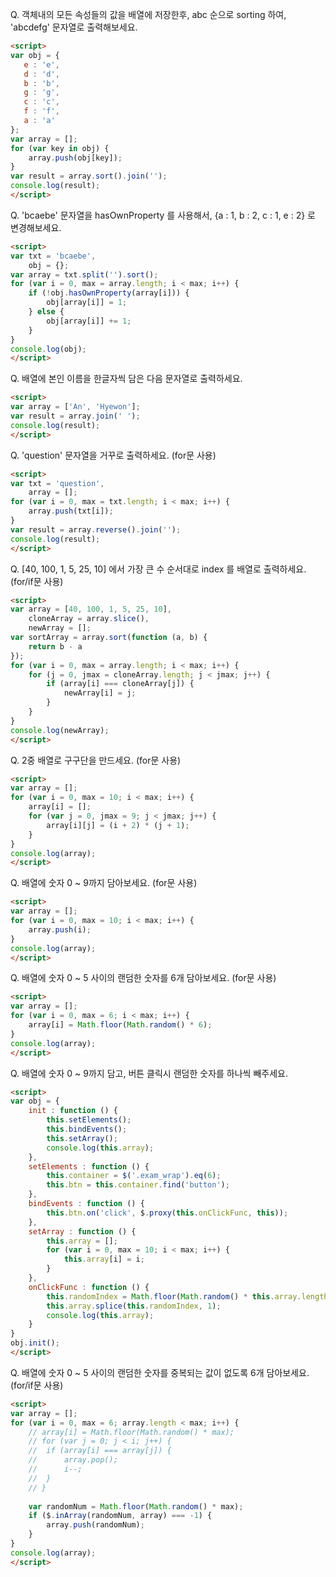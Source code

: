 
Q. 객체내의 모든 속성들의 값을 배열에 저장한후, abc 순으로 sorting 하여, 'abcdefg' 문자열로 출력해보세요.
```html
<script>
var obj = {
   e : 'e',
   d : 'd',
   b : 'b',
   g : 'g',
   c : 'c',
   f : 'f',
   a : 'a'
};
var array = [];
for (var key in obj) {
    array.push(obj[key]);
}
var result = array.sort().join('');
console.log(result);
</script>
```

Q. 'bcaebe' 문자열을 hasOwnProperty 를 사용해서, {a : 1, b : 2, c : 1, e : 2} 로 변경해보세요.
```html
<script>
var txt = 'bcaebe',
    obj = {};
var array = txt.split('').sort();
for (var i = 0, max = array.length; i < max; i++) {
    if (!obj.hasOwnProperty(array[i])) {
        obj[array[i]] = 1;
    } else {
        obj[array[i]] += 1;
    }
}
console.log(obj);
</script>
```

Q. 배열에 본인 이름을 한글자씩 담은 다음 문자열로 출력하세요.
```html
<script>
var array = ['An', 'Hyewon'];
var result = array.join(' ');
console.log(result);
</script>
```

Q. 'question' 문자열을 거꾸로 출력하세요. (for문 사용)
```html
<script>
var txt = 'question',
    array = [];
for (var i = 0, max = txt.length; i < max; i++) {
    array.push(txt[i]);
}
var result = array.reverse().join('');
console.log(result);
</script>
```

Q. [40, 100, 1, 5, 25, 10] 에서 가장 큰 수 순서대로 index 를 배열로 출력하세요. (for/if문 사용)
```html
<script>
var array = [40, 100, 1, 5, 25, 10],
    cloneArray = array.slice(),
    newArray = [];
var sortArray = array.sort(function (a, b) {
    return b - a
});
for (var i = 0, max = array.length; i < max; i++) {
    for (j = 0, jmax = cloneArray.length; j < jmax; j++) {
        if (array[i] === cloneArray[j]) {
            newArray[i] = j;
        }
    }
}
console.log(newArray);
</script>
```

Q. 2중 배열로 구구단을 만드세요. (for문 사용)
```html
<script>
var array = [];
for (var i = 0, max = 10; i < max; i++) {
    array[i] = [];
    for (var j = 0, jmax = 9; j < jmax; j++) {
        array[i][j] = (i + 2) * (j + 1);
    }
}
console.log(array);
</script>
```

Q. 배열에 숫자 0 ~ 9까지 담아보세요. (for문 사용)
```html
<script>
var array = [];
for (var i = 0, max = 10; i < max; i++) {
    array.push(i);
}
console.log(array);
</script>
```

Q. 배열에 숫자 0 ~ 5 사이의 랜덤한 숫자를 6개 담아보세요. (for문 사용)
```html
<script>
var array = [];
for (var i = 0, max = 6; i < max; i++) {
    array[i] = Math.floor(Math.random() * 6);
}
console.log(array);
</script>
```

Q. 배열에 숫자 0 ~ 9까지 담고, 버튼 클릭시 랜덤한 숫자를 하나씩 빼주세요.
```html
<script>
var obj = {
    init : function () {
        this.setElements();
        this.bindEvents();
        this.setArray();
        console.log(this.array);
    },
    setElements : function () {
        this.container = $('.exam_wrap').eq(6);
        this.btn = this.container.find('button');
    },
    bindEvents : function () {
        this.btn.on('click', $.proxy(this.onClickFunc, this));
    },
    setArray : function () {
        this.array = [];
        for (var i = 0, max = 10; i < max; i++) {
            this.array[i] = i;
        }
    },
    onClickFunc : function () {
        this.randomIndex = Math.floor(Math.random() * this.array.length);
        this.array.splice(this.randomIndex, 1);
        console.log(this.array);
    }
}
obj.init();
</script>
```

Q. 배열에 숫자 0 ~ 5 사이의 랜덤한 숫자를 중복되는 값이 없도록 6개 담아보세요. (for/if문 사용)
```html
<script>
var array = [];
for (var i = 0, max = 6; array.length < max; i++) {
    // array[i] = Math.floor(Math.random() * max);
    // for (var j = 0; j < i; j++) {
    //  if (array[i] === array[j]) {
    //      array.pop();
    //      i--;
    //  }
    // }
    
    var randomNum = Math.floor(Math.random() * max);
    if ($.inArray(randomNum, array) === -1) {
        array.push(randomNum);
    }
}
console.log(array);
</script>
```